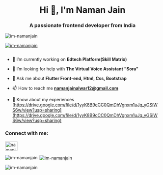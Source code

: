 <h1 align="center">Hi 👋, I'm Naman Jain</h1>
<h3 align="center">A passionate frontend developer from India</h3>

<p align="left"> <img src="https://komarev.com/ghpvc/?username=im-namanjain&label=Profile%20views&color=0e75b6&style=flat" alt="im-namanjain" /> </p>

<p align="left"> <a href="https://github.com/ryo-ma/github-profile-trophy"><img src="https://github-profile-trophy.vercel.app/?username=im-namanjain" alt="im-namanjain" /></a> </p>

<p align="left"> <a href="https://twitter.com/" target="blank"><img src="https://img.shields.io/twitter/follow/?logo=twitter&style=for-the-badge" alt="" /></a> </p>

- 🔭 I’m currently working on **Edtech Platform(Skill Matrix)**

- 🤝 I’m looking for help with **The Virtual Voice Assistant "Sora"**

- 💬 Ask me about **Flutter Front-end, Html, Css, Bootstrap**

- 📫 How to reach me **namanjainalwar12@gmail.com**

- 📄 Know about my experiences [https://drive.google.com/file/d/1yyK8B9cCC0QmDhVgnxm1uJq_yGSiWS6w/view?usp=sharing](https://drive.google.com/file/d/1yyK8B9cCC0QmDhVgnxm1uJq_yGSiWS6w/view?usp=sharing)

<h3 align="left">Connect with me:</h3>
<p align="left">
<a href="https://linkedin.com/in/namanjain1211" target="blank"><img align="center" src="https://raw.githubusercontent.com/rahuldkjain/github-profile-readme-generator/master/src/images/icons/Social/linked-in-alt.svg" alt="namanjain1211" height="30" width="40" /></a>
</p>

<p><img align="left" src="https://github-readme-stats.vercel.app/api/top-langs?username=im-namanjain&show_icons=true&locale=en&layout=compact" alt="im-namanjain" /></p>

<p>&nbsp;<img align="center" src="https://github-readme-stats.vercel.app/api?username=im-namanjain&show_icons=true&locale=en" alt="im-namanjain" /></p>

<p><img align="center" src="https://github-readme-streak-stats.herokuapp.com/?user=im-namanjain&" alt="im-namanjain" /></p>
